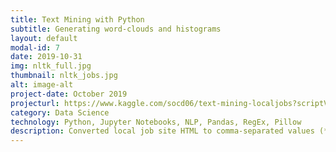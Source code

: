 ```yaml
---
title: Text Mining with Python  
subtitle: Generating word-clouds and histograms
layout: default
modal-id: 7
date: 2019-10-31
img: nltk_full.jpg
thumbnail: nltk_jobs.jpg
alt: image-alt
project-date: October 2019
projecturl: https://www.kaggle.com/socd06/text-mining-localjobs?scriptVersionId=22911460
category: Data Science
technology: Python, Jupyter Notebooks, NLP, Pandas, RegEx, Pillow 
description: Converted local job site HTML to comma-separated values (*.csv) dataset then pre-processed using Pandas and regular expressions to finally mine text using the natural language toolkit and pillow to output word-clouds and histograms.
---
```

